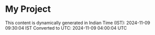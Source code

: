 # My Project

This content is dynamically generated in Indian Time (IST): 2024-11-09 09:30:04 IST
Converted to UTC: 2024-11-09 04:00:04 UTC
